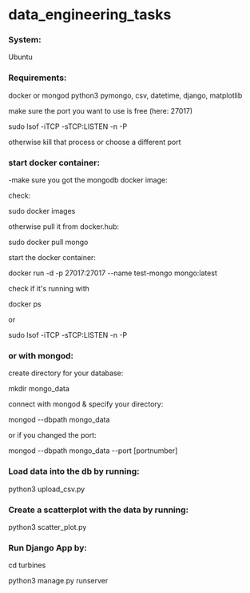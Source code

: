 # data_engineering_tasks

### System:

Ubuntu


### Requirements: 

docker or mongod
python3
pymongo, csv, datetime, django, matplotlib


make sure the port you want to use is free (here: 27017)

sudo lsof -iTCP -sTCP:LISTEN -n -P

otherwise kill that process or choose a different port


### start docker container: 

-make sure you got the mongodb docker image: 

check: 

sudo docker images

otherwise pull it from docker.hub: 

sudo docker pull mongo

start the docker container: 

docker run -d -p 27017:27017 --name test-mongo mongo:latest

check if it's running with 

docker ps 

or

sudo lsof -iTCP -sTCP:LISTEN -n -P



### or with mongod: 

create directory for your database: 

mkdir mongo_data

connect with mongod & specify your directory:

mongod --dbpath mongo_data

or if you changed the port: 

mongod --dbpath mongo_data --port [portnumber]


### Load data into the db by running: 

python3 upload_csv.py


### Create a scatterplot with the data by running:

python3 scatter_plot.py


### Run Django App by:

cd turbines

python3 manage.py runserver


